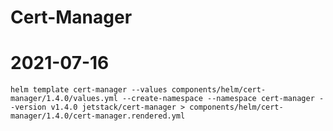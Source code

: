 # Cert-Manager

# 2021-07-16
```shell
helm template cert-manager --values components/helm/cert-manager/1.4.0/values.yml --create-namespace --namespace cert-manager --version v1.4.0 jetstack/cert-manager > components/helm/cert-manager/1.4.0/cert-manager.rendered.yml
```

